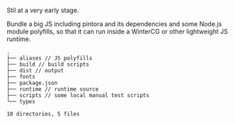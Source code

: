 Stil at a very early stage.

Bundle a big JS including pintora and its dependencies and some Node.js module polyfills, so that it can run inside a WinterCG or other lightweight JS runtime.


```text
.
├── aliases // JS polyfills
├── build // build scripts
├── dist // output
├── fonts
├── package.json
├── runtime // runtime source
├── scripts // some local manual test scripts
└── types

10 directories, 5 files

```
